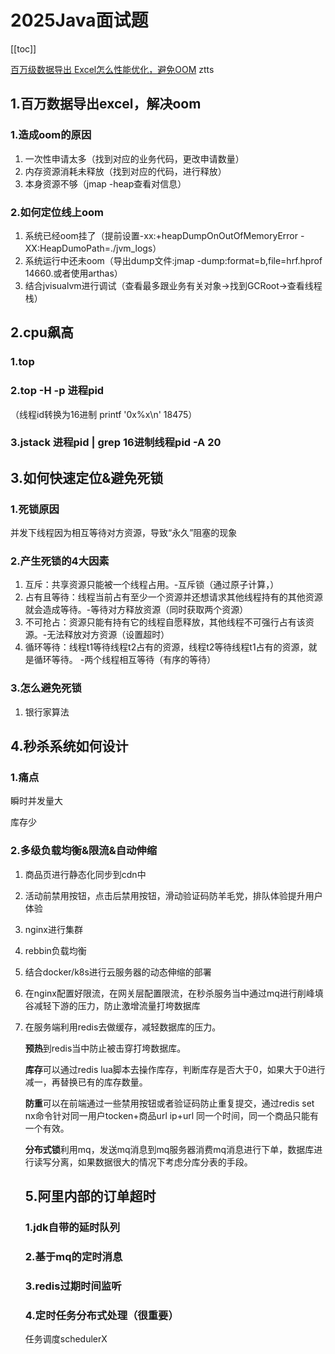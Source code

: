 # 2025Java面试题



[[toc]]

[百万级数据导出 Excel怎么性能优化，避免OOM](https://www.yuque.com/tulingzhouyu/db22bv/gogkqpk8r8gsl7rb) ztts

## 1.百万数据导出excel，解决oom

### 1.造成oom的原因

1. 一次性申请太多（找到对应的业务代码，更改申请数量）
2. 内存资源消耗未释放（找到对应的代码，进行释放）
3. 本身资源不够（jmap -heap查看对信息）

### 2.如何定位线上oom

1. 系统已经oom挂了（提前设置-xx:+heapDumpOnOutOfMemoryError -XX:HeapDumoPath=./jvm_logs）
2. 系统运行中还未oom（导出dump文件:jmap -dump:format=b,file=hrf.hprof 14660.或者使用arthas）
3. 结合jvisualvm进行调试（查看最多跟业务有关对象->找到GCRoot->查看线程栈）

## 2.cpu飙高

### 1.top

### 2.top -H -p 进程pid

（线程id转换为16进制 printf '0x%x\n' 18475）

### 3.jstack 进程pid | grep 16进制线程pid -A 20

## 3.如何快速定位&避免死锁

### 1.死锁原因

并发下线程因为相互等待对方资源，导致“永久”阻塞的现象

### 2.产生死锁的4大因素

1. 互斥：共享资源只能被一个线程占用。-互斥锁（通过原子计算，）
2. 占有且等待：线程当前占有至少一个资源并还想请求其他线程持有的其他资源就会造成等待。-等待对方释放资源（同时获取两个资源）
3. 不可抢占：资源只能有持有它的线程自愿释放，其他线程不可强行占有该资源。-无法释放对方资源（设置超时）
4. 循环等待：线程t1等待线程t2占有的资源，线程t2等待线程t1占有的资源，就是循环等待。 -两个线程相互等待（有序的等待）

### 3.怎么避免死锁

1. 银行家算法

## 4.秒杀系统如何设计

### 1.痛点

瞬时并发量大

库存少

### 2.多级负载均衡&限流&自动伸缩

1. 商品页进行静态化同步到cdn中

2. 活动前禁用按钮，点击后禁用按钮，滑动验证码防羊毛党，排队体验提升用户体验

3. nginx进行集群

4. rebbin负载均衡

5. 结合docker/k8s进行云服务器的动态伸缩的部署

6. 在nginx配置好限流，在网关层配置限流，在秒杀服务当中通过mq进行削峰填谷减轻下游的压力，防止激增流量打垮数据库

7. 在服务端利用redis去做缓存，减轻数据库的压力。

   **预热**到redis当中防止被击穿打垮数据库。

   **库存**可以通过redis lua脚本去操作库存，判断库存是否大于0，如果大于0进行减一，再替换已有的库存数量。

   **防重**可以在前端通过一些禁用按钮或者验证码防止重复提交，通过redis set nx命令针对同一用户tocken+商品url  ip+url 同一个时间，同一个商品只能有一个有效。

   **分布式锁**利用mq，发送mq消息到mq服务器消费mq消息进行下单，数据库进行读写分离，如果数据很大的情况下考虑分库分表的手段。

   ## 5.阿里内部的订单超时

   ### 1.jdk自带的延时队列

   ### 2.基于mq的定时消息

   ### 3.redis过期时间监听

   ### 4.定时任务分布式处理（很重要）

   任务调度schedulerX

   

   

   ### 

   ### 



